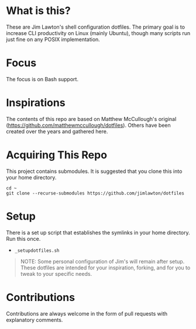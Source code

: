 # What is this?
These are Jim Lawton's shell configuration dotfiles. The primary goal is to increase CLI productivity on Linux (mainly Ubuntu), though many scripts run just fine on any POSIX implementation.

# Focus
The focus is on Bash support.

# Inspirations
The contents of this repo are based on Matthew McCullough's original (https://github.com/matthewmccullough/dotfiles). Others have been created over the years and gathered here.

# Acquiring This Repo
This project contains submodules. It is suggested that you clone this into your home directory.

    cd ~
    git clone --recurse-submodules https://github.com/jimlawton/dotfiles

# Setup
There is a set up script that establishes the symlinks in your home directory. Run this once.
* `_setupdotfiles.sh`

> NOTE: Some personal configuration of Jim's will remain after setup. These dotfiles are intended for your inspiration, forking, and for you to tweak to your specific needs.

# Contributions
Contributions are always welcome in the form of pull requests with explanatory comments.

